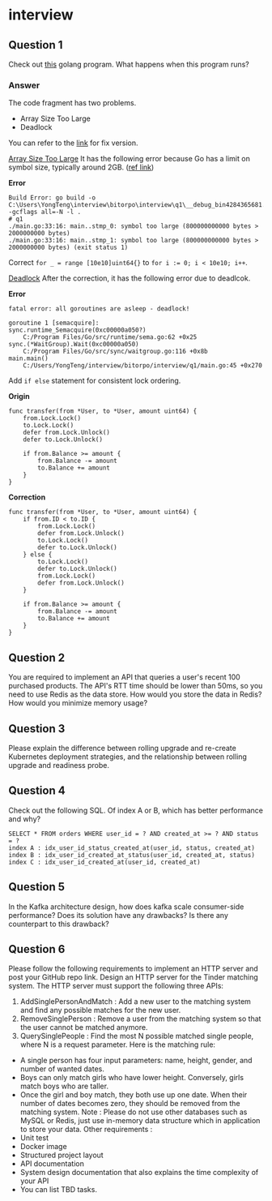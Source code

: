 # interview


## Question 1
Check out [this](https://hackmd.io/wp_lbzWrSc-vJFEpUb4OrQ?view) golang program. What happens when this program runs?

### Answer
The code fragment has two problems.
- Array Size Too Large
- Deadlock

You can refer to the [link](https://github.com/EyesHuang/interview/q1) for fix version.


<u>Array Size Too Large</u>
It has the following error because Go has a limit on symbol size, typically around 2GB. ([ref link](https://github.com/golang/go/issues/9862))

**Error**
```
Build Error: go build -o C:\Users\YongTeng\interview\bitorpo\interview\q1\__debug_bin4284365681.exe -gcflags all=-N -l .
# q1
./main.go:33:16: main..stmp_0: symbol too large (800000000000 bytes > 2000000000 bytes)
./main.go:33:16: main..stmp_1: symbol too large (800000000000 bytes > 2000000000 bytes) (exit status 1)
```

Correct `for _ = range [10e10]uint64{}` to `for i := 0; i < 10e10; i++`.


<u>Deadlock</u>
After the correction, it has the following error due to deadlcok.

**Error**
```
fatal error: all goroutines are asleep - deadlock!

goroutine 1 [semacquire]:
sync.runtime_Semacquire(0xc00000a050?)
	C:/Program Files/Go/src/runtime/sema.go:62 +0x25
sync.(*WaitGroup).Wait(0xc00000a050)
	C:/Program Files/Go/src/sync/waitgroup.go:116 +0x8b
main.main()
	C:/Users/YongTeng/interview/bitorpo/interview/q1/main.go:45 +0x270
```

Add `if else` statement for consistent lock ordering.

**Origin**
```
func transfer(from *User, to *User, amount uint64) {
	from.Lock.Lock()
	to.Lock.Lock()
	defer from.Lock.Unlock()
	defer to.Lock.Unlock()

	if from.Balance >= amount {
		from.Balance -= amount
		to.Balance += amount
	}
}
```

**Correction**
```
func transfer(from *User, to *User, amount uint64) {
	if from.ID < to.ID {
		from.Lock.Lock()
		defer from.Lock.Unlock()
		to.Lock.Lock()
		defer to.Lock.Unlock()
	} else {
		to.Lock.Lock()
		defer to.Lock.Unlock()
		from.Lock.Lock()
		defer from.Lock.Unlock()
	}

	if from.Balance >= amount {
		from.Balance -= amount
		to.Balance += amount
	}
}
```

## Question 2
You are required to implement an API that queries a user's recent 100
purchased products. The API's RTT time should be lower than 50ms, so you need to use
Redis as the data store. How would you store the data in Redis? How would you minimize
memory usage?


## Question 3
Please explain the difference between rolling upgrade and re-create
Kubernetes deployment strategies, and the relationship between rolling upgrade and
readiness probe.


## Question 4
Check out the following SQL. Of index A or B, which has better performance
and why?
```
SELECT * FROM orders WHERE user_id = ? AND created_at >= ? AND status = ?
index A : idx_user_id_status_created_at(user_id, status, created_at)
index B : idx_user_id_created_at_status(user_id, created_at, status)
index C : idx_user_id_created_at(user_id, created_at)
```

## Question 5
In the Kafka architecture design, how does kafka scale consumer-side
performance? Does its solution have any drawbacks? Is there any counterpart to this
drawback?


## Question 6
Please follow the following requirements to implement an HTTP server and post
your GitHub repo link.
Design an HTTP server for the Tinder matching system. The HTTP server must support the
following three APIs:
1. AddSinglePersonAndMatch : Add a new user to the matching system and find any
possible matches for the new user.
2. RemoveSinglePerson : Remove a user from the matching system so that the user
cannot be matched anymore.
3. QuerySinglePeople : Find the most N possible matched single people, where N is a
request parameter.
Here is the matching rule:
- A single person has four input parameters: name, height, gender, and number of
wanted dates.
- Boys can only match girls who have lower height. Conversely, girls match boys who
are taller.
- Once the girl and boy match, they both use up one date. When their number of dates
becomes zero, they should be removed from the matching system.
Note : Please do not use other databases such as MySQL or Redis, just use in-memory
data structure which in application to store your data.
Other requirements :
- Unit test
- Docker image
- Structured project layout
- API documentation
- System design documentation that also explains the time complexity of your API
- You can list TBD tasks.

